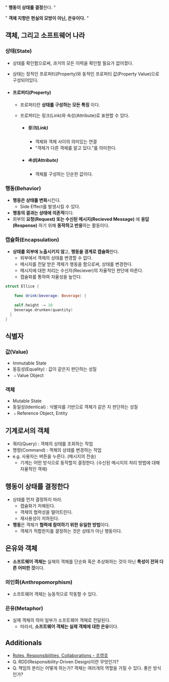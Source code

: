 " **행동이 상태를 결정**한다. "

" **객체 지향은 현실의 모방이 아닌, 은유이다.** "



## 객체, 그리고 소프트웨어 나라

### 상태(State)

- 상태를 확인함으로써, 과거의 모든 이력을 확인할 필요가 없어졌다.

- 상태는 정적인 프로퍼티(Property)와 동적인 프로퍼티 값(Property Value)으로 구성되어있다.

- #### 프로퍼티(Property)

  - 프로퍼티란 **상태를 구성하는 모든 특징** 이다.

  - 프로퍼티는 링크(Link)와 속성(Attribute)로 표현할 수 있다.

    - ##### 링크(Link)

      - 객체와 객체 사이의 의미있는 연결
      - "객체가 다른 객체를 알고 있다."를 의미한다.

    - ##### 속성(Attribute)

      - 객체를 구성하는 단순한 값이다.

### 행동(Behavior)

- **행동은 상태를 변화**시킨다.
  - Side Effect를 발생시킬 수 있다.
- **행동의 결과는 상태에 의존적**이다.
- 외부의 **요청(Request) 또는 수신된 메시지(Recieved Message)** 에 **응답(Response)** 하기 위해 **동작하고 반응**하는 활동이다.

### 캡슐화(Encapsulation)

- **상태를 외부에 노출시키지 않**고, **행동을 경계로 캡슐화**한다.
  -  외부에서 객체의 상태를 변경할 수 없다.
  - 메시지를 전달 받은 객체가 행동을 함으로써, 상태를 변경한다.
  - 메시지에 대한 처리는 수신자(Reciever)의 자율적인 판단에 따른다.
  - 캡슐화를 통하여 자율성을 높인다.

```swift
struct Ellice {
  
	func drink(beverage: Beverage) {
    
    self.height -= 10
   	beverage.drunken(quantity)
  }
}
```

## 식별자

### 값(Value)

- Immutable State
- 동등성(Equality) : 값이 같은지 판단하는 성질 
- ﹦Value Object

### 객체

- Mutable State
- 동일성(Identical) : 식별자를 기반으로 객체가 같은 지 판단하는 성질
- ﹦Reference Object, Entity

## 기계로서의 객체

- 쿼리(Query) : 객체의 상태를 조회하는 작업
- 명령(Command) : 객체의 상태를 변경하는 작업                                                                                                                                                                                                                                                                        
- e.g. 사용자는 버튼을 누른다. (메시지의 전송)
  - 기계는 어떤 방식으로 동작할지 결정한다. (수신된 메시지의 처리 방법에 대해 자율적인 객체)

## 행동이 상태를 결정한다

- 상태를 먼저 결정하지 마라.
  - 캡슐화가 저해된다.
  - 객체의 협력성을 떨어트린다.
  - 재사용성이 저하된다.
- **행동**은 객체가 **협력에 참여하기 위한 유일한 방법**이다.
  - 객체가 적합한지를 결정하는 것은 상태가 아닌 행동이다.

## 은유와 객체

- **소프트웨어 객체는** 실제의 객체를 단순화 혹은 추상화하는 것이 아닌 **특성이 전혀 다른 어떠한 것**이다.

### 의인화(Anthropomorphism)

- 소프트웨어 객체는 능동적으로 작동할 수 있다.

### 은유(Metaphor)

- 실제 객체의 의미 일부가 소프트웨어 객체로 전달된다.
  - 따라서, **소프트웨어 객체는 실제 객체에 대한 은유**이다.



## Additionals

- [Roles, Responsibilities, Collaborations - 조영호](https://www.slideshare.net/baejjae93/roles-responsibilities-collaborations)
- Q. RDD(Responsibility-Driven Design)이란 무엇인가?
- Q. 책임의 분리는 어떻게 하는가? 객체는 여러개의 역할을 가질 수 있다. 좋은 방식인가?

